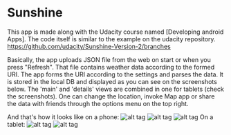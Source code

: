 # Sunshine

This app is made along with the Udacity course named [Developing android Apps]. 
The code itself is similar to the example on the udacity repository.
https://github.com/udacity/Sunshine-Version-2/branches

Basically, the app uploads JSON file from the web on start or when you press "Refresh".
That file contains weather data according to the formed URI. The app forms the URI according to the settings and parses the data. It is stored in the local DB and displayed as you can see on the screenshots below.
The 'main' and 'details' views are combined in one for tablets (check the screenshots).
One can change the location, invoke Map app or share the data with friends through the options menu on the top right.

And that's how it looks like on a phone:
![alt tag](https://cloud.githubusercontent.com/assets/13694363/12851404/6132154e-cc32-11e5-89e0-ddf0ef15e784.png)
![alt tag](https://cloud.githubusercontent.com/assets/13694363/12851405/61335490-cc32-11e5-84e0-902e2d007ccd.png)
![alt tag](https://cloud.githubusercontent.com/assets/13694363/12851408/613669aa-cc32-11e5-8268-59685daa2a54.png)
On a tablet:
![alt tag](https://cloud.githubusercontent.com/assets/13694363/12851407/61350452-cc32-11e5-826c-eb63d87d4d83.png)
![alt tag](https://cloud.githubusercontent.com/assets/13694363/12851406/61340e44-cc32-11e5-8975-2d876bc92807.png)
